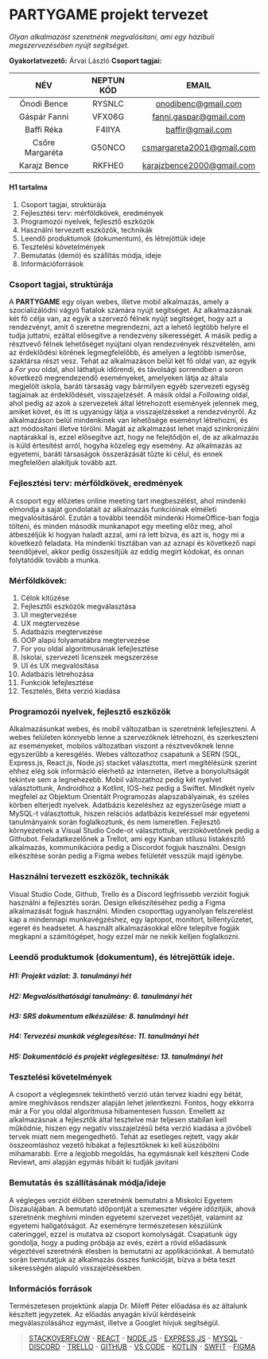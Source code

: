 ﻿# PARTYGAME projekt tervezet
*Olyan alkalmazást szeretnénk megvalósítani, ami egy házibuli megszervezésében nyújt segítséget.*

**Gyakorlatvezető:** Árvai László
**Csoport tagjai:**

|NÉV|NEPTUN KÓD|EMAIL|
| :-: | :-: | :-: |
|Ónodi Bence|RYSNLC|onodibenc@gmail.com|
|Gáspár Fanni|VFX06G|fanni.gaspar@gmail.com|
|Baffi Réka|F4IIYA|baffir@gmail.com|
|Csőre Margaréta|G50NCO|csmargareta2001@gmail.com|
|Karajz Bence|RKFHE0|karajzbence2000@gmail.com|


#### H1 tartalma
1. Csoport tagjai, struktúrája
1. Fejlesztési terv: mérföldkövek, eredmények
1. Programozói nyelvek, fejlesztő eszközök
1. Használni tervezett eszközök, technikák
1. Leendő produktumok (dokumentum), és létrejöttük ideje
1. Tesztelési követelmények
1. Bemutatás (demó) és szállítás módja, ideje
1. Információforrások

### **Csoport tagjai, struktúrája**
A **PARTYGAME** egy olyan webes, illetve mobil alkalmazás, amely a szocializálódni vágyó fiatalok számára nyújt segítséget. 
Az alkalmazásnak két fő célja van, az egyik a szervező félnek nyújt segítséget, hogy azt a rendezvényt, amit ő szeretne megrendezni, azt a lehető legtöbb helyre el tudja juttatni, ezáltal elősegítve a rendezvény sikerességét. A másik pedig a résztvevő félnek lehetőséget nyújtani olyan rendezvények részvételén, ami az érdeklődési körének legmegfelelőbb, és amelyen a legtöbb ismerőse, szaktársa részt vesz. 
Tehát az alkalmazáson belül két fő oldal van, az egyik a *For you* oldal, ahol láthatjuk időrendi, és távolsági sorrendben a soron következő megrendezendő eseményeket, amelyeken látja az általa megjelölt iskola, baráti társaság vagy bármilyen egyéb szervezeti egység tagjainak az érdeklődését, visszajelzését. A másik oldal a *Following* oldal, ahol pedig az azok a szervezetek által létrehozott események jelennek meg, amiket követ, és itt is ugyanúgy látja a visszajelzéseket a rendezvényről. 
Az alkalmazáson belül mindenkinek van lehetősége eseményt létrehozni, és azt módosítani illetve törölni. Magát az alkalmazást lehet majd szinkronizálni naptárakkal is, ezzel elősegítve azt, hogy ne felejtődjön el, de az alkalmazás is küld értesítést arról, hogyha közeleg egy esemény. Az alkalmazás az egyetemi, baráti társaságok összerázását tűzte ki célul, és ennek megfelelően alakítjuk tovább azt.
### **Fejlesztési terv: mérföldkövek, eredmények**
A csoport egy előzetes online meeting tart megbeszélést, ahol mindenki elmondja a saját gondolatait az alkalmazás funkcióinak elméleti megvalósításáról. Ezután a további teendőit mindenki HomeOffice-ban fogja tölteni, és minden második munkanapot egy meeting előz meg, ahol átbeszéljük ki hogyan haladt azzal, ami rá lett bízva, és azt is, hogy mi a következő feladata. Ha mindenki tisztában van az aznapi és következő napi teendőjével, akkor pedig összesítjük az eddig megírt kódokat, és onnan folytatódik tovább a munka.

### **Mérföldkövek:**
1. Célok kitűzése
1. Fejlesztői eszközök megválasztása
1. UI megtervezése
1. UX megtervezése
1. Adatbázis megtervezése
1. OOP alapú folyamatábra megtervezése
1. For you oldal algoritmusának lefejlesztése
1. Iskolai, szervezeti licenszek megszerzése
1. UI és UX megvalósítása
1. Adatbázis létrehozása
1. Funkciók lefejlesztése
1. Tesztelés, Béta verzió kiadása

### **Programozói nyelvek, fejlesztő eszközök**
Alkalmazásunkat webes, és mobil változatban is szeretnénk lefejleszteni. A webes felületen könnyebb lenne a szervezőknek létrehozni, és szerkeszteni az eseményeket, mobilos változatban viszont a résztvevőknek lenne egyszerűbb a keresgélés.
Webes változathoz csapatunk a SERN (SQL, Express.js, React.js, Node.js) stacket választotta, mert megítélésünk szerint ehhez elég sok információ elérhető az interneten, illetve a bonyolultságát tekintve sem a legnehezebb.
Mobil változathoz pedig két nyelvet választottunk, Androidhoz a Kotlint, IOS-hez pedig a Swiftet. Mindkét nyelv megfelel az Objektum Orientált Programozás alapszabályainak, és széles körben elterjedt nyelvek.
Adatbázis kezeléshez az egyszerűsége miatt a MySQL-t választottuk, hiszen relációs adatbázis kezeléssel már egyetemi tanulmányaink során foglalkoztunk, és nem ismeretlen.
Fejlesztő környezetnek a Visual Studio Code-ot választottuk, verziókövetőnek pedig a Githubot. Feladatkezelőnek a Trellot, ami egy Kanban stílusú listakészítő alkalmazás, kommunikációra pedig a Discordot fogjuk használni. Design elkészítése során pedig a Figma webes felületét vesszük majd igénybe.

### **Használni tervezett eszközök, technikák**
Visual Studio Code, Github, Trello és a Discord legfrissebb verzióit fogjuk használni a fejlesztés során. Design elkészítéséhez pedig a Figma alkalmazását fogjuk használni.
Minden csoporttag ugyanolyan felszerelést kap a mindennapi munkavégzéshez, egy laptopot, monitort, billentyűzetet, egeret és headsetet. A használt alkalmazásokkal előre telepítve fogják megkapni a számítógépet, hogy ezzel már ne nekik kelljen foglalkozni.

### **Leendő produktumok (dokumentum), és létrejöttük ideje.**
 ##### **H1:** Projekt vázlat: 3. tanulmányi hét
 ##### **H2:** Megvalósíthatósági tanulmány: 6. tanulmányi hét
 ##### **H3:** SRS dokumentum elkészülése: 8. tanulmányi hét
 ##### **H4:** Tervezési munkák véglegesítése: 11. tanulmányi hét
 ##### **H5:** Dokumentáció és projekt véglegesítése: 13. tanulmányi hét

### **Tesztelési követelmények**
A csoport a véglegesnek tekinthető verzió után tervez kiadni egy bétát, amire meghívásos rendszer alapján lehet jelentkezni. Fontos, hogy ekkorra már a For you oldal algoritmusa hibamentesen fusson. Emellett az alkalmazásnak a fejlesztők által tesztelve már teljesen stabilan kell működnie, hiszen egy negatív visszajelzésű béta verzió kiadása a jövőbeli tervek miatt nem megengedhető. Tehát az esetleges rejtett, vagy akár összeomláshoz vezető hibákat a fejlesztőknek ki kell küszöbölni mihamarabb. Erre a legjobb megoldás, ha egymásnak kell készíteni Code Reviewt, ami alapján egymás hibáit ki tudják javítani

### **Bemutatás és szállításának módja/ideje**
A végleges verziót élőben szeretnénk bemutatni a Miskolci Egyetem Díszaulájában. A bemutató időpontját a szemeszter végére időzítjük, ahová szeretnénk meghívni minden egyetemi szervezet vezetőjét, valamint az egyetemi hallgatóságot. Az eseményre természetesen készülünk cateringgel, ezzel is mutatva az csoport komolyságát. Csapatunk úgy gondolja, hogy a puding próbája az evés, ezért a rövid előadásunk végeztével szeretnénk élesben is bemutatni az applikációnkat. A bemutató során bemutatjuk az alkalmazás összes funkcióját, bízva a béta teszt sikerességén alapuló visszajelzésekben.

### **Információs források**
Természetesen projektünk alapja Dr. Mileff Péter előadása és az általunk készített jegyzetek.
Az előadás anyagán kívül kérdéseink megválaszolásához egymást, illetve a Googlet hívjuk segítségül.

> [STACKOVERFLOW](https://stackoverflow.com/) - [REACT](https://react.dev/) - [NODE JS](https://nodejs.org/) - [EXPRESS JS](https://expressjs.com/) - [MYSQL](https://www.mysql.com/) - [DISCORD](https://discord.com/) - [TRELLO](https://trello.com/) - [GITHUB](https://github.com/) - [VS CODE](https://code.visualstudio.com/) - [KOTLIN](https://kotlinlang.org/) - [SWFIT](https://developer.apple.com/swift/) - [FIGMA](https://www.figma.com/)
